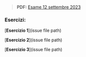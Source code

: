 > **PDF:** [Esame 12 settembre 2023](/Esami/2023/esameSettembre_conSol.pdf)

### Esercizi:

[**Esercizio 1**](issue file path)

[**Esercizio 2**](issue file path)

[**Esercizio 3**](issue file path)
